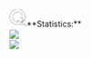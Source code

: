 <a href="https://qiwi.com/n/JUSHE892">
  <img align="left" width="30px" src="icons8_qiwi_500px.png"/>
</a>
<br />
**Statistics:**
<div>
    <img src="https://github-readme-stats.vercel.app/api/top-langs/?username=inkve&langs_count=10&count_private=true&layout=compact&theme=dark&hide_border=true" align="center">
    <br />
    <img src="https://github-readme-stats.vercel.app/api?username=inkve&show_icons=true&hide_border=true&theme=dark&count_private=true&line_height=28" align="center">
</div>
